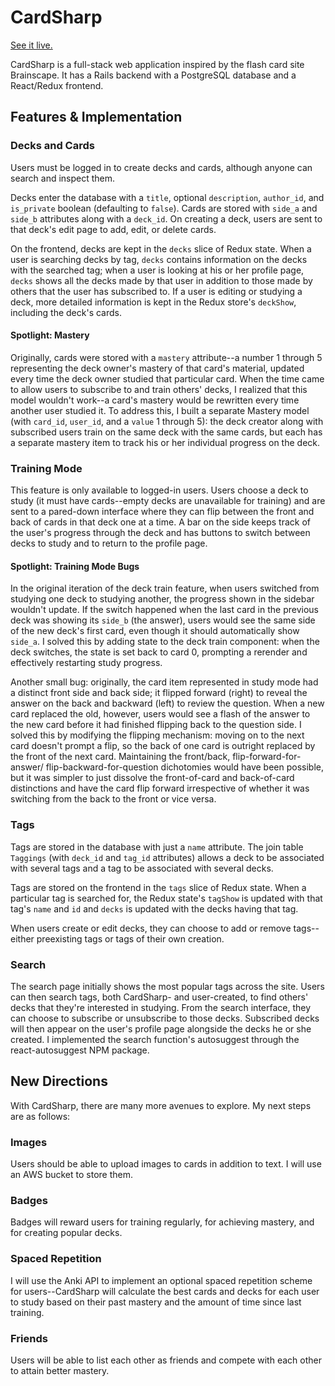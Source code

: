 # CardSharp

[See it live.](https://card-sharp.herokuapp.com/)

CardSharp is a full-stack web application inspired by the flash card site Brainscape.
It has a Rails backend with a PostgreSQL database and a React/Redux frontend.

## Features & Implementation

### Decks and Cards
Users must be logged in to create decks and cards, although anyone can search and
inspect them.

Decks enter the database with a `title`, optional `description`, `author_id`, and
`is_private` boolean (defaulting to `false`). Cards are stored with `side_a` and
`side_b` attributes along with a `deck_id`. On creating a deck, users are sent
to that deck's edit page to add, edit, or delete cards.

On the frontend, decks are kept in the `decks` slice of Redux state. When a user
is searching decks by tag, `decks` contains information on the decks with the
searched tag; when a user is looking at his or her profile page, `decks` shows all
the decks made by that user in addition to those made by others that the user has
subscribed to. If a user is editing or studying a deck, more detailed information
is kept in the Redux store's `deckShow`, including the deck's cards.

#### Spotlight: Mastery
Originally, cards were stored with a `mastery` attribute--a number 1 through 5
representing the deck owner's mastery of that card's material, updated every
time the deck owner studied that particular card. When the time came to allow
users to subscribe to and train others' decks, I realized that this model wouldn't
work--a card's mastery would be rewritten every time another user studied it. To
address this, I built a separate Mastery model (with `card_id`, `user_id`, and a
`value` 1 through 5): the deck creator along with subscribed users train on the
same deck with the same cards, but each has a separate mastery item to track
his or her individual progress on the deck.

### Training Mode
This feature is only available to logged-in users. Users choose a deck to study
(it must have cards--empty decks are unavailable for training) and are sent to a
pared-down interface where they can flip between the front and back of cards in
that deck one at a time. A bar on the side keeps track of the user's progress
through the deck and has buttons to switch between decks to study and to return
to the profile page.

#### Spotlight: Training Mode Bugs
In the original iteration of the deck train feature, when users switched from
studying one deck to studying another, the progress shown in the sidebar wouldn't
update. If the switch happened when the last card in the previous deck was showing
its `side_b` (the answer), users would see the same side of the new deck's first
card, even though it should automatically show `side_a`. I solved this by adding
state to the deck train component: when the deck switches, the state is set back
to card 0, prompting a rerender and effectively restarting study progress.

Another small bug: originally, the card item represented in study mode had a
distinct front side and back side; it flipped forward (right) to reveal the answer
on the back and backward (left) to review the question. When a new card replaced
the old, however, users would see a flash of the answer to the new card before it
had finished flipping back to the question side. I solved this by modifying the
flipping mechanism: moving on to the next card doesn't prompt a flip, so the back
of one card is outright replaced by the front of the next card. Maintaining the
front/back, flip-forward-for-answer/ flip-backward-for-question dichotomies would
have been possible, but it was simpler to just dissolve the front-of-card and
back-of-card distinctions and have the card flip forward irrespective of whether
it was switching from the back to the front or vice versa.


### Tags
Tags are stored in the database with just a `name` attribute. The join table
`Taggings` (with `deck_id` and `tag_id` attributes) allows a deck to be associated
with several tags and a tag to be associated with several decks.

Tags are stored on the frontend in the `tags` slice of Redux state. When a particular
tag is searched for, the Redux state's `tagShow` is updated with that tag's `name`
and `id` and `decks` is updated with the decks having that tag.

When users create or edit decks, they can choose to add or remove tags--either
preexisting tags or tags of their own creation.

### Search
The search page initially shows the most popular tags across the site. Users can
then search tags, both CardSharp- and user-created, to find others' decks that
they're interested in studying. From the search interface, they can choose to
subscribe or unsubscribe to those decks. Subscribed decks will then appear on
the user's profile page alongside the decks he or she created. I implemented
the search function's autosuggest through the react-autosuggest NPM package.

## New Directions
With CardSharp, there are many more avenues to explore. My next steps are as
follows:

### Images
Users should be able to upload images to cards in addition to text. I will use
an AWS bucket to store them.

### Badges
Badges will reward users for training regularly, for achieving mastery, and for
creating popular decks.

### Spaced Repetition
I will use the Anki API to implement an optional spaced repetition scheme for
users--CardSharp will calculate the best cards and decks for each user to study
based on their past mastery and the amount of time since last training.

### Friends
Users will be able to list each other as friends and compete with each other to
attain better mastery.
